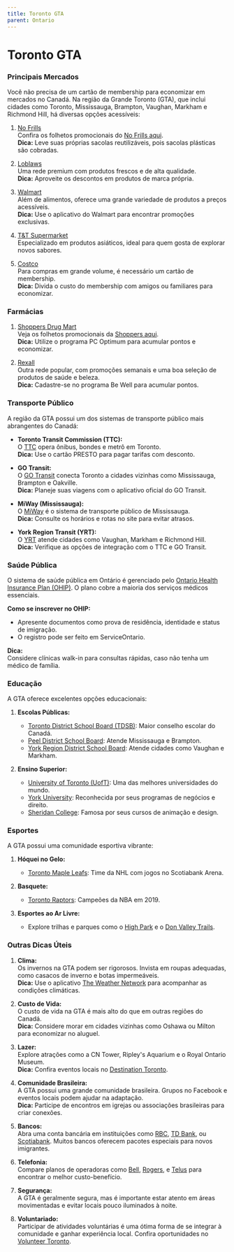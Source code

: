 ```yaml
---
title: Toronto GTA
parent: Ontario
---
```


# Toronto GTA

### Principais Mercados

Você não precisa de um cartão de membership para economizar em mercados no Canadá. Na região da Grande Toronto (GTA), que inclui cidades como Toronto, Mississauga, Brampton, Vaughan, Markham e Richmond Hill, há diversas opções acessíveis:

1. [No Frills](https://www.nofrills.ca)  
   Confira os folhetos promocionais do [No Frills aqui](https://flyers.smartcanucks.ca/no-frills-canada).  
   **Dica:** Leve suas próprias sacolas reutilizáveis, pois sacolas plásticas são cobradas.

2. [Loblaws](https://www.loblaws.ca)  
   Uma rede premium com produtos frescos e de alta qualidade.  
   **Dica:** Aproveite os descontos em produtos de marca própria.

3. [Walmart](https://www.walmart.ca)  
   Além de alimentos, oferece uma grande variedade de produtos a preços acessíveis.  
   **Dica:** Use o aplicativo do Walmart para encontrar promoções exclusivas.

4. [T&T Supermarket](https://www.tntsupermarket.com)  
   Especializado em produtos asiáticos, ideal para quem gosta de explorar novos sabores.

5. [Costco](https://www.costco.ca)  
   Para compras em grande volume, é necessário um cartão de membership.  
   **Dica:** Divida o custo do membership com amigos ou familiares para economizar.

### Farmácias

1. [Shoppers Drug Mart](https://www1.shoppersdrugmart.ca/)  
   Veja os folhetos promocionais da [Shoppers aqui](https://flyers.smartcanucks.ca/shoppers-drug-mart-canada).  
   **Dica:** Utilize o programa PC Optimum para acumular pontos e economizar.

2. [Rexall](https://www.rexall.ca)  
   Outra rede popular, com promoções semanais e uma boa seleção de produtos de saúde e beleza.  
   **Dica:** Cadastre-se no programa Be Well para acumular pontos.

### Transporte Público

A região da GTA possui um dos sistemas de transporte público mais abrangentes do Canadá:

- **Toronto Transit Commission (TTC):**  
  O [TTC](https://www.ttc.ca) opera ônibus, bondes e metrô em Toronto.  
  **Dica:** Use o cartão PRESTO para pagar tarifas com desconto.

- **GO Transit:**  
  O [GO Transit](https://www.gotransit.com) conecta Toronto a cidades vizinhas como Mississauga, Brampton e Oakville.  
  **Dica:** Planeje suas viagens com o aplicativo oficial do GO Transit.

- **MiWay (Mississauga):**  
  O [MiWay](https://www.mississauga.ca/miway-transit/) é o sistema de transporte público de Mississauga.  
  **Dica:** Consulte os horários e rotas no site para evitar atrasos.

- **York Region Transit (YRT):**  
  O [YRT](https://www.yrt.ca) atende cidades como Vaughan, Markham e Richmond Hill.  
  **Dica:** Verifique as opções de integração com o TTC e GO Transit.

### Saúde Pública

O sistema de saúde pública em Ontário é gerenciado pelo [Ontario Health Insurance Plan (OHIP)](https://www.ontario.ca/page/health-care-ontario). O plano cobre a maioria dos serviços médicos essenciais.

**Como se inscrever no OHIP:**  
- Apresente documentos como prova de residência, identidade e status de imigração.  
- O registro pode ser feito em ServiceOntario.

**Dica:**  
Considere clínicas walk-in para consultas rápidas, caso não tenha um médico de família.

### Educação

A GTA oferece excelentes opções educacionais:

1. **Escolas Públicas:**  
   - [Toronto District School Board (TDSB)](https://www.tdsb.on.ca): Maior conselho escolar do Canadá.  
   - [Peel District School Board](https://www.peelschools.org): Atende Mississauga e Brampton.  
   - [York Region District School Board](https://www2.yrdsb.ca): Atende cidades como Vaughan e Markham.

2. **Ensino Superior:**  
   - [University of Toronto (UofT)](https://www.utoronto.ca): Uma das melhores universidades do mundo.  
   - [York University](https://www.yorku.ca): Reconhecida por seus programas de negócios e direito.  
   - [Sheridan College](https://www.sheridancollege.ca): Famosa por seus cursos de animação e design.

### Esportes

A GTA possui uma comunidade esportiva vibrante:

1. **Hóquei no Gelo:**  
   - [Toronto Maple Leafs](https://www.nhl.com/mapleleafs): Time da NHL com jogos no Scotiabank Arena.

2. **Basquete:**  
   - [Toronto Raptors](https://www.nba.com/raptors): Campeões da NBA em 2019.

3. **Esportes ao Ar Livre:**  
   - Explore trilhas e parques como o [High Park](https://www.toronto.ca/explore-enjoy/parks-gardens-beaches/high-park/) e o [Don Valley Trails](https://www.alltrails.com/canada/ontario/toronto).

### Outras Dicas Úteis

1. **Clima:**  
   Os invernos na GTA podem ser rigorosos. Invista em roupas adequadas, como casacos de inverno e botas impermeáveis.  
   **Dica:** Use o aplicativo [The Weather Network](https://www.theweathernetwork.com) para acompanhar as condições climáticas.

2. **Custo de Vida:**  
   O custo de vida na GTA é mais alto do que em outras regiões do Canadá.  
   **Dica:** Considere morar em cidades vizinhas como Oshawa ou Milton para economizar no aluguel.

3. **Lazer:**  
   Explore atrações como a CN Tower, Ripley's Aquarium e o Royal Ontario Museum.  
   **Dica:** Confira eventos locais no [Destination Toronto](https://www.destinationtoronto.com).

4. **Comunidade Brasileira:**  
   A GTA possui uma grande comunidade brasileira. Grupos no Facebook e eventos locais podem ajudar na adaptação.  
   **Dica:** Participe de encontros em igrejas ou associações brasileiras para criar conexões.

5. **Bancos:**  
   Abra uma conta bancária em instituições como [RBC](https://www.rbc.com), [TD Bank](https://www.td.com), ou [Scotiabank](https://www.scotiabank.com). Muitos bancos oferecem pacotes especiais para novos imigrantes.

6. **Telefonia:**  
   Compare planos de operadoras como [Bell](https://www.bell.ca), [Rogers](https://www.rogers.com), e [Telus](https://www.telus.com) para encontrar o melhor custo-benefício.

7. **Segurança:**  
   A GTA é geralmente segura, mas é importante estar atento em áreas movimentadas e evitar locais pouco iluminados à noite.

8. **Voluntariado:**  
   Participar de atividades voluntárias é uma ótima forma de se integrar à comunidade e ganhar experiência local. Confira oportunidades no [Volunteer Toronto](https://www.volunteertoronto.ca).
